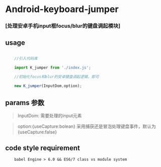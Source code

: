 # Android-keyboard-jumper
### [处理安卓手机input框focus/blur的键盘调起模块]

## usage

``` javascript

    //引入代码库

    import K_jumper from './index.js';

    //初始化focus和blur的安卓键盘调起逻辑，即可

    new K_jumper(InputDom,option);

```

## params 参数

> InputDom: 需要处理的input元素

> option:{useCapture:bolean}  采用捕获还是冒泡处理键盘事件，默认为{useCapture:false}

## code style requirement

```
    babel Engine > 6.0 && ES6/7 class vs module system

```
